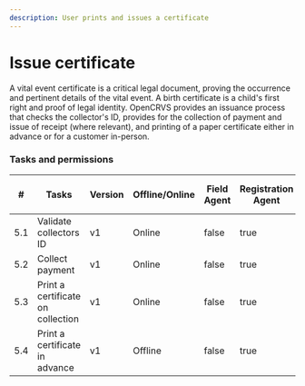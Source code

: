 ```yaml
---
description: User prints and issues a certificate
---
```


# Issue certificate

A vital event certificate is a critical legal document, proving the occurrence and pertinent details of the vital event. A birth certificate is a child's first right and proof of legal identity. OpenCRVS provides an issuance process that checks the collector's ID, provides for the collection of payment and issue of receipt (where relevant), and printing of a paper certificate either in advance or for a customer in-person.

### Tasks and permissions

<table><thead><tr><th>#</th><th>Tasks</th><th>Version</th><th>Offline/Online</th><th data-type="checkbox">Field Agent</th><th data-type="checkbox">Registration Agent</th><th data-type="checkbox">Registrar</th><th data-type="checkbox">National Registrar</th><th data-type="checkbox">Performance Manager</th><th data-type="checkbox">Local System Admin</th><th data-type="checkbox">National System Admin</th></tr></thead><tbody><tr><td>5.1</td><td>Validate collectors ID</td><td>v1</td><td>Online</td><td>false</td><td>true</td><td>true</td><td>true</td><td>false</td><td>false</td><td>false</td></tr><tr><td>5.2</td><td>Collect payment</td><td>v1</td><td>Online</td><td>false</td><td>true</td><td>true</td><td>true</td><td>false</td><td>false</td><td>false</td></tr><tr><td>5.3</td><td>Print a certificate on collection</td><td>v1</td><td>Online</td><td>false</td><td>true</td><td>true</td><td>true</td><td>false</td><td>false</td><td>false</td></tr><tr><td>5.4</td><td>Print a certificate in advance</td><td>v1</td><td>Offline</td><td>false</td><td>true</td><td>true</td><td>true</td><td>false</td><td>false</td><td>false</td></tr></tbody></table>
